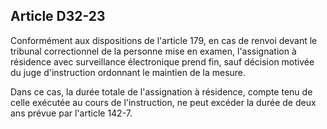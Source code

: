 Article D32-23
----
Conformément aux dispositions de l'article 179, en cas de renvoi devant le
tribunal correctionnel de la personne mise en examen, l'assignation à résidence
avec surveillance électronique prend fin, sauf décision motivée du juge
d'instruction ordonnant le maintien de la mesure.

Dans ce cas, la durée totale de l'assignation à résidence, compte tenu de celle
exécutée au cours de l'instruction, ne peut excéder la durée de deux ans prévue
par l'article 142-7.
